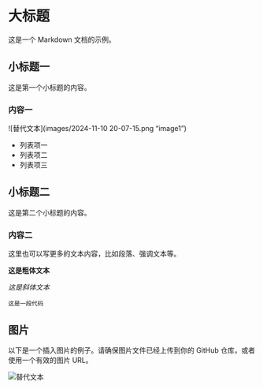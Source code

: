 # 大标题

这是一个 Markdown 文档的示例。

## 小标题一

这是第一个小标题的内容。

### 内容一

![替代文本](images/2024-11-10 20-07-15.png “image1”)

- 列表项一
- 列表项二
- 列表项三

## 小标题二

这是第二个小标题的内容。

### 内容二

这里也可以写更多的文本内容，比如段落、强调文本等。

**这是粗体文本**

*这是斜体文本*

`这是一段代码`

## 图片

以下是一个插入图片的例子。请确保图片文件已经上传到你的 GitHub 仓库，或者使用一个有效的图片 URL。

![替代文本](图片链接 "可选的标题")
